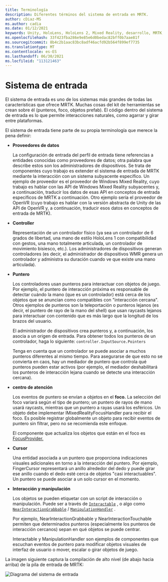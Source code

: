 ```yaml
---
title: Terminología
description: Diferentes términos del sistema de entrada en MRTK.
author: cDiaz-MS
ms.author: cadia
ms.date: 01/12/2021
keywords: Unity, HoloLens, HoloLens 2, Mixed Reality, desarrollo, MRTK, entrada,
ms.openlocfilehash: 33f423fba286e9e85e6d0bedac82bff0b7aae81f
ms.sourcegitcommit: 8b4c2b1aac83bc8adf46acfd92b564f899ef7735
ms.translationtype: MT
ms.contentlocale: es-ES
ms.lasthandoff: 06/30/2021
ms.locfileid: "113121463"
---
```

# <a name="input-system"></a>Sistema de entrada

El sistema de entrada es uno de los sistemas más grandes de todas las características que ofrece MRTK.
Muchas cosas del kit de herramientas se crean sobre él (punteros, foco, objetos prefab). El código dentro del sistema de entrada es lo que permite interacciones naturales, como agarrar y girar entre plataformas.

El sistema de entrada tiene parte de su propia terminología que merece la pena definir:

- **Proveedores de datos**

    La configuración de entrada del perfil de entrada tiene referencias a entidades conocidas como proveedores de datos; otra palabra que describe estos son los administradores de dispositivos. Se trata de componentes cuyo trabajo es extender el sistema de entrada de MRTK mediante la interacción con un sistema subyacente específico. Un ejemplo de proveedor es el proveedor de Windows Mixed Reality, cuyo trabajo es hablar con las API de Windows Mixed Reality subyacentes y, a continuación, traducir los datos de esas API en conceptos de entrada específicos de MRTK a continuación. Otro ejemplo sería el proveedor de OpenVR (cuyo trabajo es hablar con la versión abstracta de Unity de las API de OpenVR y, a continuación, traducir esos datos en conceptos de entrada de MRTK).

- **Controller**

    Representación de un controlador físico (ya sea un controlador de 6 grados de libertad, una mano de estilo HoloLens 1 con compatibilidad con gestos, una mano totalmente articulada, un controlador de movimiento bisiesco, etc.). Los administradores de dispositivos generan controladores (es decir, el administrador de dispositivos WMR genera un controlador y administra su duración cuando ve que existe una mano articulada).

- **Puntero**

    Los controladores usan punteros para interactuar con objetos de juego. Por ejemplo, el puntero de interacción próxima es responsable de detectar cuándo la mano (que es un controlador) está cerca de los objetos que se anuncian como compatibles con "interacción cercana". Otros ejemplos de punteros son la teleportación o punteros lejanos (es decir, el puntero de rayo de la mano del shell) que usan raycasts lejanos para interactuar con contenido que es más largo que la longitud de los brazos del usuario.

    El administrador de dispositivos crea punteros y, a continuación, los asocia a un origen de entrada. Para obtener todos los punteros de un controlador, haga lo siguiente: `controller.InputSource.Pointers`

    Tenga en cuenta que un controlador se puede asociar a muchos punteros diferentes al mismo tiempo. Para asegurarse de que esto no se convierta en caos, hay un mediador de puntero que controla qué punteros pueden estar activos (por ejemplo, el mediador deshabilitará los punteros de interacción lejana cuando se detecte una interacción cercana).

- **centro de atención**

    Los eventos de puntero se envían a objetos en el **foco.** La selección del foco variará según el tipo de puntero; un puntero de rayos de mano usará raycasts, mientras que un puntero a rayas usará los esféricos. Un objeto debe implementar IMixedRealityFocusHandler para recibir el foco. Es posible registrar globalmente un objeto para recibir eventos de puntero sin filtrar, pero no se recomienda este enfoque.

    El componente que actualiza los objetos que están en el foco es [FocusProvider.](xref:Microsoft.MixedReality.Toolkit.Input.FocusProvider)

- **Cursor**

    Una entidad asociada a un puntero que proporciona indicaciones visuales adicionales en torno a la interacción del puntero. Por ejemplo, FingerCursor representará un anillo alrededor del dedo y puede girar ese anillo cuando el dedo esté cerca de objetos "casi interactuables". Un puntero se puede asociar a un solo cursor en el momento.

- **Interacción y manipulación**

    Los objetos se pueden etiquetar con un script de interacción o manipulación. Puede ser a través de [`Interactable`](xref:Microsoft.MixedReality.Toolkit.UI.Interactable) , o algo como [`NearInteractionGrabbable`](xref:Microsoft.MixedReality.Toolkit.Input.NearInteractionGrabbable) / [`ManipulationHandler`](xref:Microsoft.MixedReality.Toolkit.UI.ManipulationHandler) .

    Por ejemplo, NearInteractionGrabbable y NearInteractionTouchable permiten que determinados punteros (especialmente los punteros de interacción cercanos) sepan en qué objetos se puede centrar.

    Interactable y ManipulationHandler son ejemplos de componentes que escuchan eventos de puntero para modificar objetos visuales de interfaz de usuario o mover, escalar o girar objetos de juego.

La imagen siguiente captura la compilación de alto nivel (de abajo hacia arriba) de la pila de entrada de MRTK:

![Diagrama del sistema de entrada](../features/images/input/MRTK_InputSystem.png)
